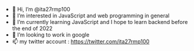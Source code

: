 - 👋 Hi, I’m @ita27rmp100
- 👀 I’m interested in JavaScript and web programming in general
- 🌱 I’m currently learning JavaScript and I hope to learn backend before the end of 2022
- 💞️ I’m looking to work in google
- 📫 my twitter account : https://twitter.com/ita27rmp100

<!---
ita27rmp100/ita27rmp100 is a ✨ special ✨ repository because its `README.md` (this file) appears on your GitHub profile.
You can click the Preview link to take a look at your changes.
--->
